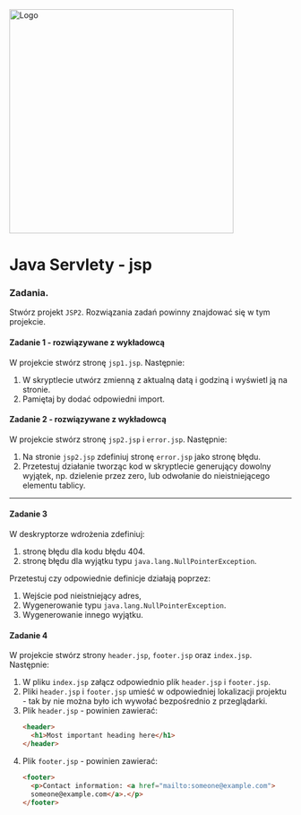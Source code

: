 <img alt="Logo" src="http://coderslab.pl/svg/logo-coderslab.svg" width="400">

# Java Servlety - jsp

### Zadania.

Stwórz projekt `JSP2`. Rozwiązania zadań powinny znajdować się w tym projekcie.

#### Zadanie 1 - rozwiązywane z wykładowcą

W projekcie stwórz stronę `jsp1.jsp`. Następnie: 
1. W skryptlecie utwórz zmienną z aktualną datą i godziną i wyświetl ją na stronie.
2. Pamiętaj by dodać odpowiedni import.

#### Zadanie 2 - rozwiązywane z wykładowcą

W projekcie stwórz stronę `jsp2.jsp` i `error.jsp`. Następnie: 
1. Na stronie `jsp2.jsp` zdefiniuj stronę `error.jsp` jako stronę błędu.
2. Przetestuj działanie tworząc kod w skryptlecie generujący dowolny wyjątek, np. dzielenie przez zero, lub odwołanie do nieistniejącego elementu tablicy.

-------------------------------------------------------------------------------

#### Zadanie 3
W deskryptorze wdrożenia zdefiniuj:
1. stronę błędu dla kodu błędu 404.
2. stronę błędu dla wyjątku typu `java.lang.NullPointerException`.

Przetestuj czy odpowiednie definicje działają poprzez:
1. Wejście pod nieistniejący adres,
2. Wygenerowanie typu `java.lang.NullPointerException`.
3. Wygenerowanie innego wyjątku.


#### Zadanie 4
W projekcie stwórz strony  `header.jsp`, `footer.jsp` oraz `index.jsp`. Następnie:
1. W pliku `index.jsp` załącz odpowiednio plik `header.jsp` i `footer.jsp`.
2. Pliki `header.jsp` i `footer.jsp` umieść w odpowiedniej lokalizacji projektu - tak by nie można było ich wywołać bezpośrednio z przeglądarki.
3. Plik `header.jsp` - powinien zawierać:
    ````html
    <header>
      <h1>Most important heading here</h1>
    </header>
    ````  
4. Plik `footer.jsp` - powinien zawierać:
    ````html
    <footer>
      <p>Contact information: <a href="mailto:someone@example.com">
      someone@example.com</a>.</p>
    </footer>
    ````

